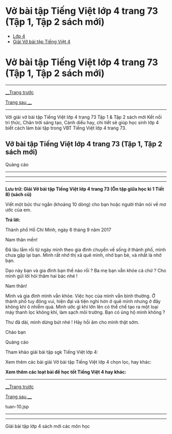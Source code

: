 # Vở bài tập Tiếng Việt lớp 4 trang 73 (Tập 1, Tập 2 sách mới)

  * [Lớp 4](https://vietjack.com/series/lop-4.jsp)
  * [Giải Vở bài tập Tiếng Việt 4](https://vietjack.com/giai-vo-bai-tap-tieng-viet-4/index.jsp)



# Vở bài tập Tiếng Việt lớp 4 trang 73 (Tập 1, Tập 2 sách mới)

* * *

[__Trang trước](https://vietjack.com/giai-vo-bai-tap-tieng-viet-4/tuan-10.jsp)

[Trang sau __](https://vietjack.com/giai-vo-bai-tap-tieng-viet-4/tuan-10.jsp)

* * *

Với giải vở bài tập Tiếng Việt lớp 4 trang 73 Tập 1 & Tập 2 sách mới Kết nối tri thức, Chân trời sáng tạo, Cánh diều hay, chi tiết sẽ giúp học sinh lớp 4 biết cách làm bài tập trong VBT Tiếng Việt lớp 4 trang 73.

## Vở bài tập Tiếng Việt lớp 4 trang 73 (Tập 1, Tập 2 sách mới)

Quảng cáo

* * *

* * *

* * *

**Lưu trữ: Giải Vở bài tập Tiếng Việt lớp 4 trang 73 (Ôn tập giữa học kì 1 Tiết 8) (sách cũ)**

Viết một bức thư ngắn (khoảng 10 dòng) cho bạn hoặc người thân nói về mơ ước của em.

**Trả lời:**

Thành phố Hồ Chí Minh, ngày 6 tháng 9 năm 2017

Nam thân mến!

Đã lâu lắm rồi từ ngày mình theo gia đình chuyển về sống ở thành phố, mình chưa gặp lại bạn. Mình rất nhớ thị xã quê mình, nhớ bạn bè, và nhất là nhớ bạn.

Dạo này bạn và gia đình bạn thế nào rồi ? Ba mẹ bạn vẫn khỏe cả chứ ? Cho mình gửi lời hỏi thăm hai bác nhé !

Nam thân!

Mình và gia đình mình vẫn khỏe. Việc học của mình vẫn bình thường. Ở thành phố tuy đông vui, hiện đại và tiện nghi hơn ở quê mình nhưng ở đây không khí ô nhiễm quá. Mình ước gì khi lớn lên có thể chế tạo ra một loại máy thanh lọc không khí, làm sạch môi trường. Bạn có ủng hộ mình không ?

Thư đã dài, mình dừng bút nhé ! Hãy hồi âm cho mình thật sớm.

Chào bạn

Quảng cáo

Tham khảo giải bài tập sgk Tiếng Việt lớp 4:

Xem thêm các bài giải Vở bài tập Tiếng Việt lớp 4 chọn lọc, hay khác:

**Xem thêm các loạt bài để học tốt Tiếng Việt 4 hay khác:**

* * *

[__Trang trước](https://vietjack.com/giai-vo-bai-tap-tieng-viet-4/tuan-10.jsp)

[Trang sau __](https://vietjack.com/giai-vo-bai-tap-tieng-viet-4/tuan-10.jsp)

tuan-10.jsp

* * *

* * *

Giải bài tập lớp 4 sách mới các môn học
